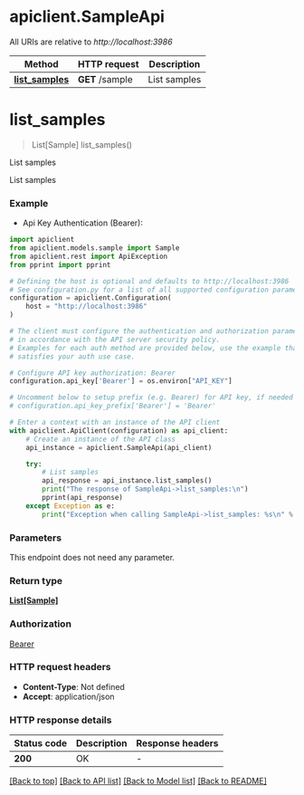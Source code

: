 # apiclient.SampleApi

All URIs are relative to *http://localhost:3986*

Method | HTTP request | Description
------------- | ------------- | -------------
[**list_samples**](SampleApi.md#list_samples) | **GET** /sample | List samples


# **list_samples**
> List[Sample] list_samples()

List samples

List samples

### Example

* Api Key Authentication (Bearer):

```python
import apiclient
from apiclient.models.sample import Sample
from apiclient.rest import ApiException
from pprint import pprint

# Defining the host is optional and defaults to http://localhost:3986
# See configuration.py for a list of all supported configuration parameters.
configuration = apiclient.Configuration(
    host = "http://localhost:3986"
)

# The client must configure the authentication and authorization parameters
# in accordance with the API server security policy.
# Examples for each auth method are provided below, use the example that
# satisfies your auth use case.

# Configure API key authorization: Bearer
configuration.api_key['Bearer'] = os.environ["API_KEY"]

# Uncomment below to setup prefix (e.g. Bearer) for API key, if needed
# configuration.api_key_prefix['Bearer'] = 'Bearer'

# Enter a context with an instance of the API client
with apiclient.ApiClient(configuration) as api_client:
    # Create an instance of the API class
    api_instance = apiclient.SampleApi(api_client)

    try:
        # List samples
        api_response = api_instance.list_samples()
        print("The response of SampleApi->list_samples:\n")
        pprint(api_response)
    except Exception as e:
        print("Exception when calling SampleApi->list_samples: %s\n" % e)
```



### Parameters

This endpoint does not need any parameter.

### Return type

[**List[Sample]**](Sample.md)

### Authorization

[Bearer](../README.md#Bearer)

### HTTP request headers

 - **Content-Type**: Not defined
 - **Accept**: application/json

### HTTP response details

| Status code | Description | Response headers |
|-------------|-------------|------------------|
**200** | OK |  -  |

[[Back to top]](#) [[Back to API list]](../README.md#documentation-for-api-endpoints) [[Back to Model list]](../README.md#documentation-for-models) [[Back to README]](../README.md)

